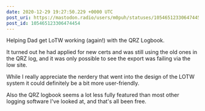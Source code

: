 ```yaml
---
date: 2020-12-29 19:27:50.229 +0000 UTC
post_uri: https://mastodon.radio/users/m0puh/statuses/105465123306474454
post_id: 105465123306474454
---
```

Helping Dad get LoTW working (again!) with the QRZ Logbook.

It turned out he had applied for new certs and was still using the old ones in the QRZ log, and it was only possible to see the export was failing via the low site.

While I really appreciate the nerdery that went into the design of the LOTW system it could definitely be a bit more user-friendly.

Also the QRZ logbook seems a lot less fully featured than most other logging software I've looked at, and that's all been free.


